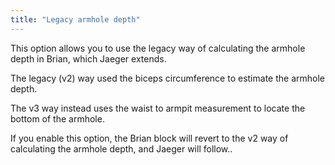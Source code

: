 ```yaml
---
title: "Legacy armhole depth"
---
```


This option allows you to use the legacy way of calculating the armhole depth in Brian, which Jaeger extends.

The legacy (v2) way used the biceps circumference to estimate the armhole depth.

The v3 way instead uses the waist to armpit measurement to locate the bottom of the armhole.

If you enable this option, the Brian block will revert to the v2 way of calculating the armhole depth, and Jaeger will follow..
